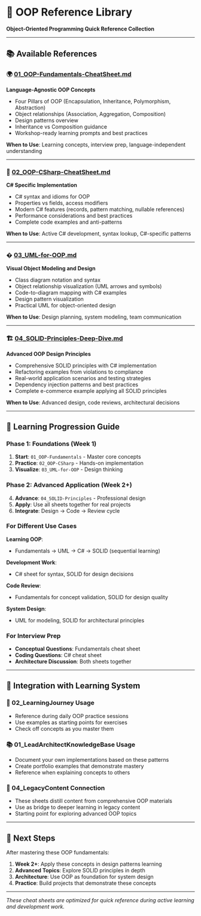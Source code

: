 # 🎯 OOP Reference Library

**Object-Oriented Programming Quick Reference Collection**

---

## 📚 Available References

### **🌍 [01_OOP-Fundamentals-CheatSheet.md](01_OOP-Fundamentals-CheatSheet.md)**

**Language-Agnostic OOP Concepts**

- Four Pillars of OOP (Encapsulation, Inheritance, Polymorphism, Abstraction)
- Object relationships (Association, Aggregation, Composition)
- Design patterns overview
- Inheritance vs Composition guidance
- Workshop-ready learning prompts and best practices

**When to Use**: Learning concepts, interview prep, language-independent understanding

---

### **🔷 [02_OOP-CSharp-CheatSheet.md](02_OOP-CSharp-CheatSheet.md)**

**C# Specific Implementation**

- C# syntax and idioms for OOP
- Properties vs fields, access modifiers
- Modern C# features (records, pattern matching, nullable references)
- Performance considerations and best practices
- Complete code examples and anti-patterns

**When to Use**: Active C# development, syntax lookup, C#-specific patterns

---

### **� [03_UML-for-OOP.md](03_UML-for-OOP.md)**

**Visual Object Modeling and Design**

- Class diagram notation and syntax
- Object relationship visualization (UML arrows and symbols)
- Code-to-diagram mapping with C# examples
- Design pattern visualization
- Practical UML for object-oriented design

**When to Use**: Design planning, system modeling, team communication

---

### **🏗️ [04_SOLID-Principles-Deep-Dive.md](04_SOLID-Principles-Deep-Dive.md)**

**Advanced OOP Design Principles**

- Comprehensive SOLID principles with C# implementation
- Refactoring examples from violations to compliance
- Real-world application scenarios and testing strategies
- Dependency injection patterns and best practices
- Complete e-commerce example applying all SOLID principles

**When to Use**: Advanced design, code reviews, architectural decisions

---

## 🎯 Learning Progression Guide

### **Phase 1: Foundations (Week 1)**

1. **Start**: `01_OOP-Fundamentals` - Master core concepts
2. **Practice**: `02_OOP-CSharp` - Hands-on implementation
3. **Visualize**: `03_UML-for-OOP` - Design thinking

### **Phase 2: Advanced Application (Week 2+)**

4. **Advance**: `04_SOLID-Principles` - Professional design
5. **Apply**: Use all sheets together for real projects
6. **Integrate**: Design → Code → Review cycle

### **For Different Use Cases**

**Learning OOP**:
- Fundamentals → UML → C# → SOLID (sequential learning)

**Development Work**:
- C# sheet for syntax, SOLID for design decisions

**Code Review**:
- Fundamentals for concept validation, SOLID for design quality

**System Design**:
- UML for modeling, SOLID for architectural principles

### **For Interview Prep**

- **Conceptual Questions**: Fundamentals cheat sheet
- **Coding Questions**: C# cheat sheet
- **Architecture Discussion**: Both sheets together

---

## 🔗 Integration with Learning System

### **📝 02_LearningJourney Usage**

- Reference during daily OOP practice sessions
- Use examples as starting points for exercises
- Check off concepts as you master them

### **📚 01_LeadArchitectKnowledgeBase Usage**

- Document your own implementations based on these patterns
- Create portfolio examples that demonstrate mastery
- Reference when explaining concepts to others

### **📁 04_LegacyContent Connection**

- These sheets distill content from comprehensive OOP materials
- Use as bridge to deeper learning in legacy content
- Starting point for exploring advanced OOP topics

---

## 🎯 Next Steps

After mastering these OOP fundamentals:

1. **Week 2+**: Apply these concepts in design patterns learning
2. **Advanced Topics**: Explore SOLID principles in depth
3. **Architecture**: Use OOP as foundation for system design
4. **Practice**: Build projects that demonstrate these concepts

---

_These cheat sheets are optimized for quick reference during active learning and development work._
